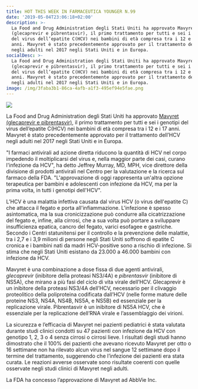 ```yaml
---
title: HOT THIS WEEK IN FARMACEUTICA YOUNGER N.99
date: '2019-05-04T23:06:18+02:00'
description: >-
  La Food and Drug Administration degli Stati Uniti ha approvato Mavyret
  (glecaprevir e pibrentasvir), il primo trattamento per tutti e sei i genotipi
  del virus dell’epatite C(HCV) nei bambini di età compresa tra i 12 e i 17
  anni. Mavyret è stato precedentemente approvato per il trattamento dell’HCV
  negli adulti nel 2017 negli Stati Uniti e in Europa.
socialDesc: >-
  La Food and Drug Administration degli Stati Uniti ha approvato Mavyret
  (glecaprevir e pibrentasvir), il primo trattamento per tutti e sei i genotipi
  del virus dell’epatite C(HCV) nei bambini di età compresa tra i 12 e i 17
  anni. Mavyret è stato precedentemente approvato per il trattamento dell’HCV
  negli adulti nel 2017 negli Stati Uniti e in Europa.
image: /img/3faba3b1-86ca-4afb-a1f3-495ef94e5fae.png
---
```

![](/img/3faba3b1-86ca-4afb-a1f3-495ef94e5fae.png)

La Food and Drug Administration degli Stati Uniti ha approvato [Mavyret (glecaprevir e pibrentasvir)](https://www.fda.gov/news-events/press-announcements/fda-approves-first-treatment-all-genotypes-hepatitis-c-pediatric-patients), il primo trattamento per tutti e sei i genotipi del virus dell’epatite C(HCV) nei bambini di età compresa tra i 12 e i 17 anni. Mavyret è stato precedentemente approvato per il trattamento dell’HCV negli adulti nel 2017 negli Stati Uniti e in Europa.

"I farmaci antivirali ad azione diretta riducono la quantità di HCV nel corpo impedendo il moltiplicarsi del virus e, nella maggior parte dei casi, curano l'infezione da HCV", ha detto Jeffrey Murray, MD, MPH, vice direttore della divisione di prodotti antivirali nel Centro per la valutazione e la ricerca sul farmaco della FDA. "L'approvazione di oggi rappresenta un'altra opzione terapeutica per bambini e adolescenti con infezione da HCV, ma per la prima volta, in tutti i genotipi dell'HCV".

L’HCV è una malattia infettiva causata dal virus HCV (o virus dell'epatite C) che attacca il fegato e porta all'infiammazione. L'infezione è spesso asintomatica, ma la sua cronicizzazione può condurre alla cicatrizzazione del fegato e, infine, alla cirrosi, che a sua volta può portare a sviluppare insufficienza epatica, cancro del fegato, varici esofagee e gastriche. Secondo i Centri statunitensi per il controllo e la prevenzione delle malattie, tra i 2,7 e i 3,9 milioni di persone negli Stati Uniti soffrono di epatite C cronica e i bambini nati da madri HCV-positive sono a rischio di infezione. Si stima che negli Stati Uniti esistano da 23.000 a 46.000 bambini con infezione da HCV.

Mavyret è una combinazione a dose fissa di due agenti antivirali, _glecaprevir_ (inibitore della proteasi NS3/4A) e _pibrentasvir_ (inibitore di NS5A), che mirano a più fasi del ciclo di vita virale dell’HCV. Glecaprevir è un inibitore della proteasi NS3/4A dell’HCV, necessario per il clivaggio proteolitico della poliproteina codificata dall’HCV (nelle forme mature delle proteine NS3, NS4A, NS4B, NS5A, e NS5B) ed essenziale per la replicazione virale. Pibrentasvir è un inibitore di NS5A HCV, che è essenziale per la replicazione dell’RNA virale e l’assemblaggio dei virioni.

La sicurezza e l’efficacia di Mavyret nei pazienti pediatrici è stata valutata durante studi clinici condotti su 47 pazienti con infezione da HCV con genotipo 1, 2, 3 o 4 senza cirrosi o cirrosi lieve. I risultati degli studi hanno dimostrato che il 100% dei pazienti che avevano ricevuto Mavyret per otto o 16 settimane non ha rilevato alcun virus nel sangue 12 settimane dopo il termine del trattamento, suggerendo che l’infezione dei pazienti era stata curata. Le reazioni avverse osservate sono risultate coerenti con quelle osservate negli studi clinici di Mavyret negli adulti.

La FDA ha concesso l’approvazione di Mavyret ad AbbVie Inc.
